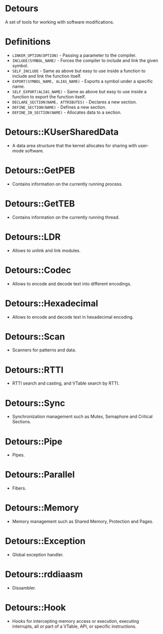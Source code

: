 # Detours
A set of tools for working with software modifications.

# Definitions
* `LINKER_OPTION(OPTION)` - Passing a parameter to the compiler.
* `INCLUDE(SYMBOL_NAME)` - Forces the compiler to include and link the given symbol.
* `SELF_INCLUDE` - Same as above but easy to use inside a function to include and link the function itself.
* `EXPORT(SYMBOL_NAME, ALIAS_NAME)` - Exports a symbol under a specific name.
* `SELF_EXPORT(ALIAS_NAME)` - Same as above but easy to use inside a function to export the function itself.
* `DECLARE_SECTION(NAME, ATTRIBUTES)` - Declares a new section.
* `DEFINE_SECTION(NAME)` - Defines a new section.
* `DEFINE_IN_SECTION(NAME)` - Allocates data to a section.

# Detours::KUserSharedData
* A data area structure that the kernel allocates for sharing with user-mode software.

# Detours::GetPEB
* Contains information on the currently running process.

# Detours::GetTEB
* Contains information on the currently running thread.

# Detours::LDR
* Allows to unlink and link modules.

# Detours::Codec
* Allows to encode and decode text into different encodings.

# Detours::Hexadecimal
* Allows to encode and decode text in hexadecimal encoding.

# Detours::Scan
* Scanners for patterns and data.

# Detours::RTTI
* RTTI search and casting, and VTable search by RTTI.

# Detours::Sync
* Synchronization management such as Mutex, Semaphore and Critical Sections.

# Detours::Pipe
* Pipes.

# Detours::Parallel
* Fibers.

# Detours::Memory
* Memory management such as Shared Memory, Protection and Pages.

# Detours::Exception
* Global exception handler.

# Detours::rddiaasm
* Dissambler.

# Detours::Hook
* Hooks for intercepting memory access or execution, executing interrupts, all or part of a VTable, API, or specific instructions.
